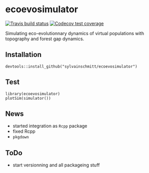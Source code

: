 # ecoevosimulator

 [![Travis build status](https://travis-ci.org/sylvainschmitt/ecoevosimulator.svg?branch=master)](https://travis-ci.org/sylvainschmitt/ecoevosimulator)
 [![Codecov test coverage](https://codecov.io/gh/sylvainschmitt/ecoevosimulator/branch/master/graph/badge.svg)](https://codecov.io/gh/sylvainschmitt/ecoevosimulator?branch=master)

Simulating eco-evolutionnary dynamics of virtual populations with topography and forest gap dynamics.

## Installation

```
devtools::install_github("sylvainschmitt/ecoevosimulator")
```

## Test

```
library(ecoevosimulator)
plotSim(simulator())
```


## News

* started integration as `Rcpp` package
* fixed Rcpp
* `pkgdown`

## ToDo

* start versionning and all packageing stuff
